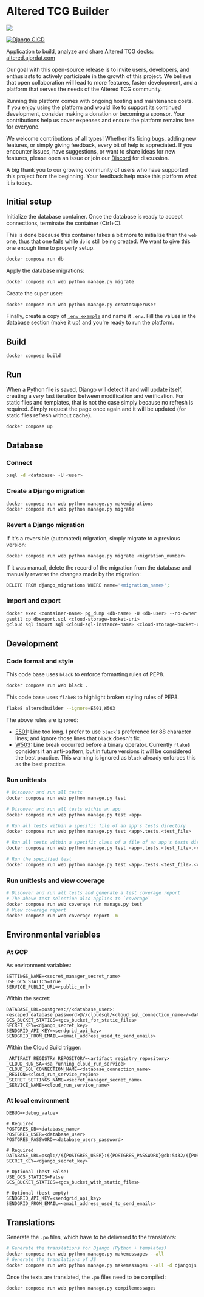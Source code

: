 # Altered TCG Builder

[![](https://dcbadge.limes.pink/api/server/https://discord.gg/aSj8wR3qqu?style=flat)](https://discord.gg/https://discord.gg/aSj8wR3qqu)

[![Django CICD](https://github.com/Ajordat/alteredbuilder/actions/workflows/django_cicd.yml/badge.svg)](https://github.com/Ajordat/alteredbuilder/actions/workflows/django_cicd.yml)


Application to build, analyze and share Altered TCG decks: [altered.ajordat.com](https://altered.ajordat.com)

Our goal with this open-source release is to invite users, developers, and enthusiasts to actively participate in the growth of this project.
We believe that open collaboration will lead to more features, faster development, and a platform that serves the needs of the Altered TCG community.

Running this platform comes with ongoing hosting and maintenance costs. If you enjoy using the platform and would like to support its continued development, consider making a donation or becoming a sponsor. Your contributions help us cover expenses and ensure the platform remains free for everyone.

We welcome contributions of all types! Whether it’s fixing bugs, adding new features, or simply giving feedback, every bit of help is appreciated.
If you encounter issues, have suggestions, or want to share ideas for new features, please open an issue or join our [Discord](https://discord.gg/aSj8wR3qqu) for discussion.

A big thank you to our growing community of users who have supported this project from the beginning. Your feedback help make this platform what it is today.

## Initial setup

Initialize the database container. Once the database is ready to accept connections, terminate the container (Ctrl+C).

This is done because this container takes a bit more to initialize than the `web` one, thus that one fails while `db` is still being created. We want to give this one enough time to properly setup.
```bash
docker compose run db
```

Apply the database migrations:
```bash
docker compose run web python manage.py migrate
```

Create the super user:
```bash
docker compose run web python manage.py createsuperuser
```

Finally, create a copy of [`.env.example`](.env.example) and name it `.env`.
Fill the values in the database section (make it up) and you're ready to run the platform.

## Build

```bash
docker compose build
```

## Run

When a Python file is saved, Django will detect it and will update itself, creating a very fast iteration between modification and verification.
For static files and templates, that is not the case simply because no refresh is required. Simply request the page once again and it will be updated (for static files refresh without cache).

```bash
docker compose up
```

## Database

### Connect
```bash
psql -d <database> -U <user>
```

### Create a Django migration

```bash
docker compose run web python manage.py makemigrations
docker compose run web python manage.py migrate
```

### Revert a Django migration

If it's a reversible (automated) migration, simply migrate to a previous version:
```bash
docker compose run web python manage.py migrate <migration_number>
```

If it was manual, delete the record of the migration from the database and manually reverse the changes made by the migration:
```bash
DELETE FROM django_migrations WHERE name='<migration_name>';
```

### Import and export

```bash
docker exec <container-name> pg_dump <db-name> -U <db-user> --no-owner > dbexport.sql
gsutil cp dbexport.sql <cloud-storage-bucket-uri>
gcloud sql import sql <cloud-sql-instance-name> <cloud-storage-bucket-uri> --database=<db-name>
```


## Development

### Code format and style

This code base uses `black` to enforce formatting rules of PEP8.

```bash
docker compose run web black .
```

This code base uses `flake8` to highlight broken styling rules of PEP8.

```bash
flake8 alteredbuilder --ignore=E501,W503
```

The above rules are ignored:

* [E501](https://www.flake8rules.com/rules/E501.html): Line too long. I prefer to use `black`'s preference for 88 character lines; and ignore those lines that `black` doesn't fix.
* [W503](https://www.flake8rules.com/rules/W503.html): Line break occurred before a binary operator. Currently `flake8` considers it an anti-pattern, but in future versions it will be considered the best practice. This warning is ignored as `black` already enforces this as the best practice.


### Run unittests
```bash
# Discover and run all tests
docker compose run web python manage.py test

# Discover and run all tests within an app
docker compose run web python manage.py test <app>

# Run all tests within a specific file of an app's tests directory
docker compose run web python manage.py test <app>.tests.<test_file>

# Run all tests within a specific class of a file of an app's tests directory
docker compose run web python manage.py test <app>.tests.<test_file>.<class_name>

# Run the specified test
docker compose run web python manage.py test <app>.tests.<test_file>.<class_name>.<test_method_name>
```

### Run unittests and view coverage
```bash
# Discover and run all tests and generate a test coverage report
# The above test selection also applies to `coverage`
docker compose run web coverage run manage.py test
# View coverage report
docker compose run web coverage report -m
```

## Environmental variables

### At GCP

As environment variables:
```
SETTINGS_NAME=<secret_manager_secret_name>	
USE_GCS_STATICS=True 	
SERVICE_PUBLIC_URL=<public_url>
```

Within the secret:
```
DATABASE_URL=postgres://<database_user>:<escaped_database_password>@//cloudsql/<cloud_sql_connection_name>/<database_name>
GCS_BUCKET_STATICS=<gcs_bucket_for_static_files>
SECRET_KEY=<django_secret_key>
SENDGRID_API_KEY=<sendgrid_api_key>
SENDGRID_FROM_EMAIL=<email_address_used_to_send_emails>
```

Within the Cloud Build trigger:
```
_ARTIFACT_REGISTRY_REPOSITORY=<artifact_registry_repository>
_CLOUD_RUN_SA=<sa_running_cloud_run_service>
_CLOUD_SQL_CONNECTION_NAME=<database_connection_name>
_REGION=<cloud_run_service_region>
_SECRET_SETTINGS_NAME=<secret_manager_secret_name>
_SERVICE_NAME=<cloud_run_service_name>
```

### At local environment

```
DEBUG=<debug_value>

# Required
POSTGRES_DB=<database_name>
POSTGRES_USER=<database_user>
POSTGRES_PASSWORD=<database_users_password>

# Required
DATABASE_URL=psql://${POSTGRES_USER}:${POSTGRES_PASSWORD}@db:5432/${POSTGRES_DB}
SECRET_KEY=<django_secret_key>

# Optional (best False)
USE_GCS_STATICS=False
GCS_BUCKET_STATICS=<gcs_bucket_with_static_files>

# Optional (best empty)
SENDGRID_API_KEY=<sendgrid_api_key>
SENDGRID_FROM_EMAIL=<email_address_used_to_send_emails>
```

## Translations

Generate the `.po` files, which have to be delivered to the translators:

```bash
# Generate the translations for Django (Python + templates)
docker compose run web python manage.py makemessages --all
# Generate the translations of JS
docker compose run web python manage.py makemessages --all -d djangojs
```

Once the texts are translated, the `.po` files need to be compiled:

```bash
docker compose run web python manage.py compilemessages
```
